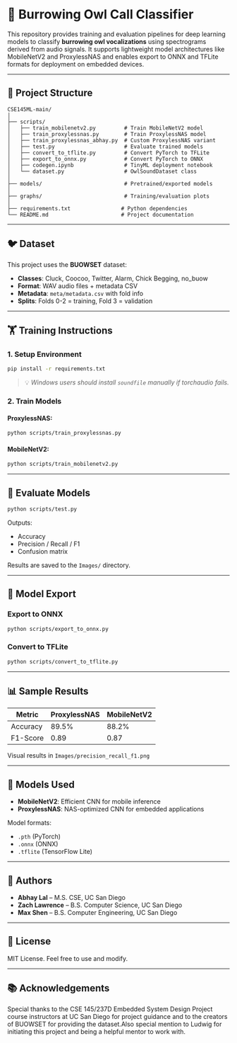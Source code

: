 # 🦩 Burrowing Owl Call Classifier

This repository provides training and evaluation pipelines for deep learning models to classify **burrowing owl vocalizations** using spectrograms derived from audio signals. It supports lightweight model architectures like MobileNetV2 and ProxylessNAS and enables export to ONNX and TFLite formats for deployment on embedded devices.

---

## 📁 Project Structure

```
CSE145ML-main/
│
├── scripts/
│   ├── train_mobilenetv2.py         # Train MobileNetV2 model
│   ├── train_proxylessnas.py        # Train ProxylessNAS model
│   ├── train_proxylessnas_abhay.py  # Custom ProxylessNAS variant
│   ├── test.py                      # Evaluate trained models
│   ├── convert_to_tflite.py         # Convert PyTorch to TFLite
│   ├── export_to_onnx.py            # Convert PyTorch to ONNX
│   ├── codegen.ipynb                # TinyML deployment notebook
│   └── dataset.py                   # OwlSoundDataset class
│
├── models/                          # Pretrained/exported models
│
├── graphs/                          # Training/evaluation plots
│
├── requirements.txt                # Python dependencies
└── README.md                       # Project documentation
```

---

## 🐦 Dataset

This project uses the **BUOWSET** dataset:

* **Classes**: Cluck, Coocoo, Twitter, Alarm, Chick Begging, no\_buow
* **Format**: WAV audio files + metadata CSV
* **Metadata**: `meta/metadata.csv` with fold info
* **Splits**: Folds 0-2 = training, Fold 3 = validation

---

## 🏋️ Training Instructions

### 1. Setup Environment

```bash
pip install -r requirements.txt
```

> 💡 *Windows users should install `soundfile` manually if torchaudio fails.*

### 2. Train Models

#### ProxylessNAS:

```bash
python scripts/train_proxylessnas.py
```

#### MobileNetV2:

```bash
python scripts/train_mobilenetv2.py
```

---

## 🔢 Evaluate Models

```bash
python scripts/test.py
```

Outputs:

* Accuracy
* Precision / Recall / F1
* Confusion matrix

Results are saved to the `Images/` directory.

---

## 📆 Model Export

### Export to ONNX

```bash
python scripts/export_to_onnx.py
```

### Convert to TFLite

```bash
python scripts/convert_to_tflite.py
```

---

## 📊 Sample Results

| Metric   | ProxylessNAS | MobileNetV2 |
| -------- | ------------ | ----------- |
| Accuracy | 89.5%        | 88.2%       |
| F1-Score | 0.89         | 0.87        |

Visual results in `Images/precision_recall_f1.png`

---

## 🧠 Models Used

* **MobileNetV2**: Efficient CNN for mobile inference
* **ProxylessNAS**: NAS-optimized CNN for embedded applications

Model formats:

* `.pth` (PyTorch)
* `.onnx` (ONNX)
* `.tflite` (TensorFlow Lite)

---

## 🤖 Authors

* **Abhay Lal** – M.S. CSE, UC San Diego
* **Zach Lawrence** – B.S. Computer Science, UC San Diego
* **Max Shen** – B.S. Computer Engineering, UC San Diego

---

## 📜 License

MIT License. Feel free to use and modify.

---

## 📚 Acknowledgements

Special thanks to the CSE 145/237D Embedded System Design Project course instructors at UC San Diego for project guidance and to the creators of BUOWSET for providing the dataset.Also special mention to Ludwig for initiating this project and being a helpful mentor to work with. 
